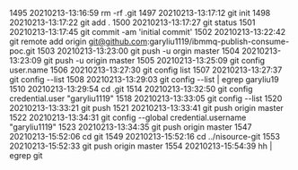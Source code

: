  1495  20210213-13:16:59 rm -rf .git
 1497  20210213-13:17:12 git init
 1498  20210213-13:17:22 git add .
 1500  20210213-13:17:27 git status
 1501  20210213-13:17:45 git commit -am 'initial commit'
 1502  20210213-13:22:42 git remote add origin git@github.com:garyliu1119/ibmmq-publish-consume-poc.git
 1503  20210213-13:23:00 git push -u orgin master
 1504  20210213-13:23:09 git push -u origin master
 1505  20210213-13:25:09 git config user.name
 1506  20210213-13:27:30 git config list
 1507  20210213-13:27:37 git config --list
 1508  20210213-13:29:03 git config --list | egrep garyliu19
 1510  20210213-13:29:54 cd .git
 1514  20210213-13:32:50 git config credential.user "garyliu1119"
 1518  20210213-13:33:05 git config --list
 1520  20210213-13:33:21 git push
 1521  20210213-13:33:41 git push origin master
 1522  20210213-13:34:31 git config --global credential.username "garyliu1119"
 1523  20210213-13:34:35 git push origin master
 1547  20210213-15:52:06 cd git
 1549  20210213-15:52:16 cd ../nisource-git
 1553  20210213-15:52:33 git push origin master
 1554  20210213-15:54:39 hh | egrep git
